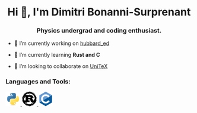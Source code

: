 <h1 align="center">Hi 👋, I'm Dimitri Bonanni-Surprenant</h1>
<h3 align="center">Physics undergrad and coding enthusiast.</h3>

- 🔭 I’m currently working on [hubbard_ed](https://github.com/Duumbo/hubbard_ed)

- 🌱 I’m currently learning **Rust and C**

- 👯 I’m looking to collaborate on [UniTeX](https://github.com/BCarnaval/UniTeX)

<h3 align="left">Languages and Tools:</h3>
<p align="left">  <a href="https://www.python.org" target="_blank" rel="noreferrer"> <img src="https://raw.githubusercontent.com/devicons/devicon/master/icons/python/python-original.svg" alt="python" width="40" height="40"/> </a> <a href="https://www.rust-lang.org" target="_blank" rel="noreferrer"> <img src="https://raw.githubusercontent.com/devicons/devicon/master/icons/rust/rust-plain.svg" alt="rust" width="40" height="40"/> </a> <a href="https://www.cprogramming.com/" target="_blank" rel="noreferrer"> <img src="https://raw.githubusercontent.com/devicons/devicon/master/icons/c/c-original.svg" alt="c" width="40" height="40"/> </a></p>

